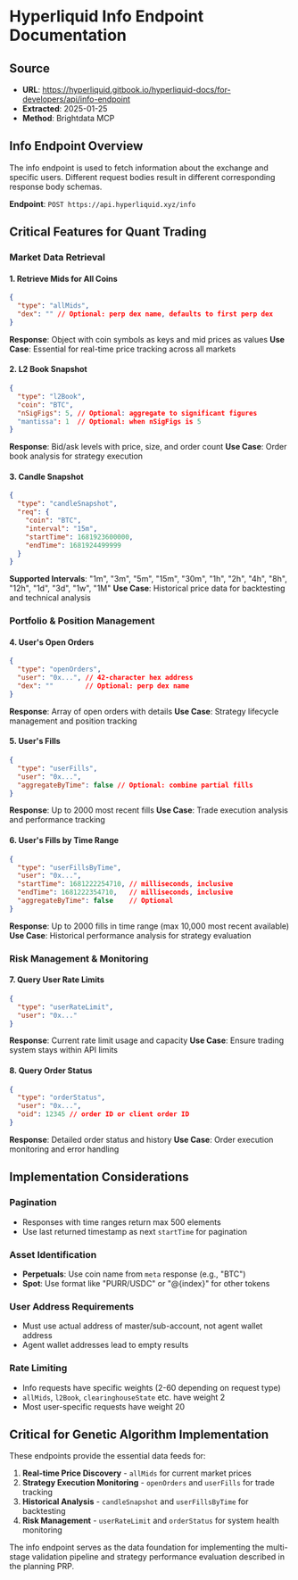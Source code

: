 # Hyperliquid Info Endpoint Documentation

## Source
- **URL**: https://hyperliquid.gitbook.io/hyperliquid-docs/for-developers/api/info-endpoint
- **Extracted**: 2025-01-25
- **Method**: Brightdata MCP

## Info Endpoint Overview

The info endpoint is used to fetch information about the exchange and specific users. Different request bodies result in different corresponding response body schemas.

**Endpoint**: `POST https://api.hyperliquid.xyz/info`

## Critical Features for Quant Trading

### Market Data Retrieval

#### 1. Retrieve Mids for All Coins
```json
{
  "type": "allMids",
  "dex": "" // Optional: perp dex name, defaults to first perp dex
}
```
**Response**: Object with coin symbols as keys and mid prices as values
**Use Case**: Essential for real-time price tracking across all markets

#### 2. L2 Book Snapshot
```json
{
  "type": "l2Book",
  "coin": "BTC",
  "nSigFigs": 5, // Optional: aggregate to significant figures
  "mantissa": 1  // Optional: when nSigFigs is 5
}
```
**Response**: Bid/ask levels with price, size, and order count
**Use Case**: Order book analysis for strategy execution

#### 3. Candle Snapshot
```json
{
  "type": "candleSnapshot",
  "req": {
    "coin": "BTC",
    "interval": "15m",
    "startTime": 1681923600000,
    "endTime": 1681924499999
  }
}
```
**Supported Intervals**: "1m", "3m", "5m", "15m", "30m", "1h", "2h", "4h", "8h", "12h", "1d", "3d", "1w", "1M"
**Use Case**: Historical price data for backtesting and technical analysis

### Portfolio & Position Management

#### 4. User's Open Orders
```json
{
  "type": "openOrders",
  "user": "0x...", // 42-character hex address
  "dex": ""        // Optional: perp dex name
}
```
**Response**: Array of open orders with details
**Use Case**: Strategy lifecycle management and position tracking

#### 5. User's Fills
```json
{
  "type": "userFills",
  "user": "0x...",
  "aggregateByTime": false // Optional: combine partial fills
}
```
**Response**: Up to 2000 most recent fills
**Use Case**: Trade execution analysis and performance tracking

#### 6. User's Fills by Time Range
```json
{
  "type": "userFillsByTime",
  "user": "0x...",
  "startTime": 1681222254710, // milliseconds, inclusive
  "endTime": 1681222354710,   // milliseconds, inclusive
  "aggregateByTime": false    // Optional
}
```
**Response**: Up to 2000 fills in time range (max 10,000 most recent available)
**Use Case**: Historical performance analysis for strategy evaluation

### Risk Management & Monitoring

#### 7. Query User Rate Limits
```json
{
  "type": "userRateLimit",
  "user": "0x..."
}
```
**Response**: Current rate limit usage and capacity
**Use Case**: Ensure trading system stays within API limits

#### 8. Query Order Status
```json
{
  "type": "orderStatus",
  "user": "0x...",
  "oid": 12345 // order ID or client order ID
}
```
**Response**: Detailed order status and history
**Use Case**: Order execution monitoring and error handling

## Implementation Considerations

### Pagination
- Responses with time ranges return max 500 elements
- Use last returned timestamp as next `startTime` for pagination

### Asset Identification
- **Perpetuals**: Use coin name from `meta` response (e.g., "BTC")
- **Spot**: Use format like "PURR/USDC" or "@{index}" for other tokens

### User Address Requirements
- Must use actual address of master/sub-account, not agent wallet address
- Agent wallet addresses lead to empty results

### Rate Limiting
- Info requests have specific weights (2-60 depending on request type)
- `allMids`, `l2Book`, `clearinghouseState` etc. have weight 2
- Most user-specific requests have weight 20

## Critical for Genetic Algorithm Implementation

These endpoints provide the essential data feeds for:
1. **Real-time Price Discovery** - `allMids` for current market prices
2. **Strategy Execution Monitoring** - `openOrders` and `userFills` for trade tracking
3. **Historical Analysis** - `candleSnapshot` and `userFillsByTime` for backtesting
4. **Risk Management** - `userRateLimit` and `orderStatus` for system health monitoring

The info endpoint serves as the data foundation for implementing the multi-stage validation pipeline and strategy performance evaluation described in the planning PRP.